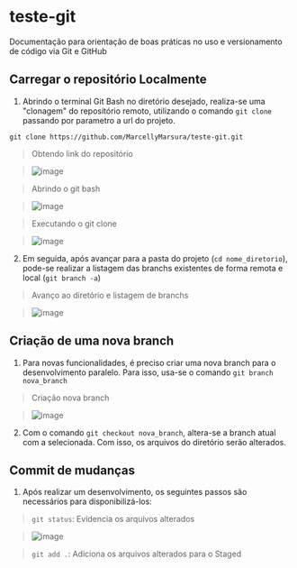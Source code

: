 # teste-git
Documentação para orientação de boas práticas no uso e versionamento de código via Git e GitHub

## Carregar o repositório Localmente
1. Abrindo o terminal Git Bash no diretório desejado, realiza-se uma "clonagem" do repositório remoto, utilizando o comando `git clone` passando por parametro a url do projeto.

`git clone https://github.com/MarcellyMarsura/teste-git.git`

> Obtendo link do repositório

> ![image](https://github.com/MarcellyMarsura/teste-git/assets/89610420/14a6bec8-1ed2-4e35-8026-e94f556d9fde)

> Abrindo o git bash

> ![image](https://github.com/MarcellyMarsura/teste-git/assets/89610420/0dea1089-c2d2-477d-911a-78f5bd7585a7)

> Executando o git clone

> ![image](https://github.com/MarcellyMarsura/teste-git/assets/89610420/e7bcc691-0336-4381-b872-fb675549d46d)

2. Em seguida, após avançar para a pasta do projeto (`cd nome_diretorio`), pode-se realizar a listagem das branchs existentes de forma remota e local (`git branch -a`)

> Avanço ao diretório e listagem de branchs

> ![image](https://github.com/MarcellyMarsura/teste-git/assets/89610420/f65abcb0-80bb-49a0-bc43-99305de999ea)


## Criação de uma nova branch
1. Para novas funcionalidades, é preciso criar uma nova branch para o desenvolvimento paralelo. Para isso, usa-se o comando `git branch nova_branch`

> Criação nova branch

> ![image](https://github.com/MarcellyMarsura/teste-git/assets/89610420/1624b728-de2a-4386-8799-0a1aa5055224)

2. Com o comando `git checkout nova_branch`, altera-se a branch atual com a selecionada. Com isso, os arquivos do diretório serão alterados.


## Commit de mudanças
1. Após realizar um desenvolvimento, os seguintes passos são necessários para disponibilizá-los:

> `git status`: Evidencia os arquivos alterados

> ![image](https://github.com/MarcellyMarsura/teste-git/assets/89610420/8dbe304b-851f-4921-8cb4-86bbf2987d9f)

> `git add .`: Adiciona os arquivos alterados para o Staged

> 
